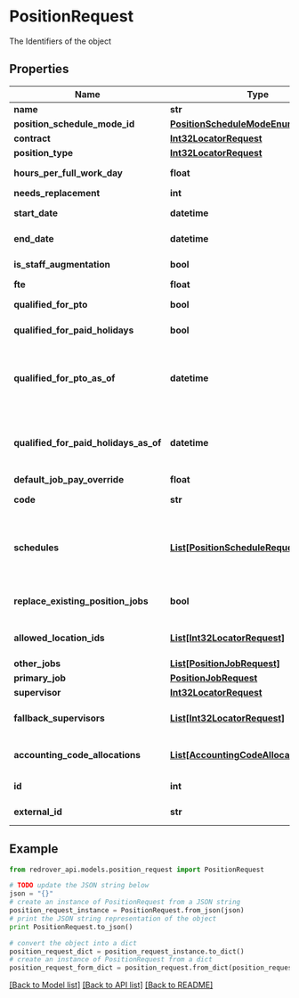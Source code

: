 # PositionRequest

The Identifiers of the object

## Properties

Name | Type | Description | Notes
------------ | ------------- | ------------- | -------------
**name** | **str** | The Position&#39;s name | [optional] 
**position_schedule_mode_id** | [**PositionScheduleModeEnum**](PositionScheduleModeEnum.md) |  | [optional] 
**contract** | [**Int32LocatorRequest**](Int32LocatorRequest.md) |  | 
**position_type** | [**Int32LocatorRequest**](Int32LocatorRequest.md) |  | 
**hours_per_full_work_day** | **float** | Amount of hours per a full workday (hours) | [optional] 
**needs_replacement** | **int** |  | [optional] 
**start_date** | **datetime** | The StartDate of the Position | [optional] 
**end_date** | **datetime** | The EndDate of the Position | [optional] 
**is_staff_augmentation** | **bool** | Is the Position for staff augmentation | [optional] [readonly] 
**fte** | **float** |  | [optional] 
**qualified_for_pto** | **bool** | Is the Position qualified for paid time off | [optional] 
**qualified_for_paid_holidays** | **bool** | Is the Position qualified for holidays | [optional] 
**qualified_for_pto_as_of** | **datetime** | The effective date that the Position qualifies for paid time off (If not included, the default is that it is always qualified) | [optional] 
**qualified_for_paid_holidays_as_of** | **datetime** | The effective date that the Position qualifies for holidays (If not included, the default is that it is always qualified) | [optional] 
**default_job_pay_override** | **float** |  | [optional] 
**code** | **str** | The &#39;Code&#39; for the Position. | [optional] 
**schedules** | [**List[PositionScheduleRequest]**](PositionScheduleRequest.md) | The Schedules for the Position. If PositionScheduleModeId is &#39;Flexible - No Schedule&#39; this should be omitted or an empty list. | [optional] 
**replace_existing_position_jobs** | **bool** | If existing Position Jobs are to be replaced. (Default is true) | [optional] 
**allowed_location_ids** | [**List[Int32LocatorRequest]**](Int32LocatorRequest.md) | Locations the Position is granted. (If the position is unscheduled) | [optional] 
**other_jobs** | [**List[PositionJobRequest]**](PositionJobRequest.md) | Other Jobs | [optional] 
**primary_job** | [**PositionJobRequest**](PositionJobRequest.md) |  | [optional] 
**supervisor** | [**Int32LocatorRequest**](Int32LocatorRequest.md) |  | [optional] 
**fallback_supervisors** | [**List[Int32LocatorRequest]**](Int32LocatorRequest.md) | A list of fallback supervisors for this position | [optional] 
**accounting_code_allocations** | [**List[AccountingCodeAllocationRequest]**](AccountingCodeAllocationRequest.md) | The Accounting Code Allocation for this position | [optional] 
**id** | **int** | The Red Rover Id (numeric) | [optional] 
**external_id** | **str** | The External Id (alpha-numeric) | [optional] 

## Example

```python
from redrover_api.models.position_request import PositionRequest

# TODO update the JSON string below
json = "{}"
# create an instance of PositionRequest from a JSON string
position_request_instance = PositionRequest.from_json(json)
# print the JSON string representation of the object
print PositionRequest.to_json()

# convert the object into a dict
position_request_dict = position_request_instance.to_dict()
# create an instance of PositionRequest from a dict
position_request_form_dict = position_request.from_dict(position_request_dict)
```
[[Back to Model list]](../README.md#documentation-for-models) [[Back to API list]](../README.md#documentation-for-api-endpoints) [[Back to README]](../README.md)


